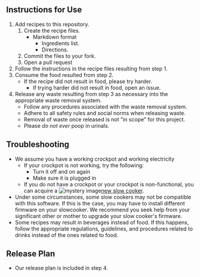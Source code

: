 ## Instructions for Use

1. Add recipes to this repository.
	1. Create the recipe files.
		- Markdown format
			- Ingredients list.
			- Directions.
	1. Commit the files to your fork.
	1. Open a pull request
1. Follow the instructions in the recipe files resulting from step 1.
1. Consume the food resulted from step 2.
	- If the recipe did not result in food, please try harder.
		- If trying harder did not result in food, open an issue.
1. Release any waste resulting from step 3 as necessary into the appropriate waste removal system.
	- Follow any procedures associated with the waste removal system.
	- Adhere to all safety rules and social norms when releasing waste.
	- Removal of waste once released is not "in scope" for this project.
	- Please *do not ever* poop in urinals.

## Troubleshooting

- We assume you have a working crockpot and working electricity
	- If your crockpot is not working, try the following:
		- Turn it off and on again
		- Make sure it is plugged in
	- If you do not have a crockpot or your crockpot is non-functional, you can acquire a ![mystery image](https://ir-na.amazon-adsystem.com/e/ir?t=collimbealab-20&l=ur2&o=1)[new slow cooker](http://www.amazon.com/gp/search/?ie=UTF8&camp=1789&creative=390957&linkCode=ur2&qid=1410739936&rh=n%3A1055398%2Cn%3A284507%2Cn%3A289913%2Cn%3A289940&tag=collimbealab-20&linkId=2VTLPM2FR544GX6Y).
- Under some circumstances, some slow cookers may not be compatible with this software. If this is the case, you may have to install different firmware on your slowcooker. We recommend you seek help from your significant other or mother to upgrade your slow cooker's firmware.
- Some recipes may result in beverages instead of food. If this happens, follow the appropriate regulations, guidelines, and procedures related to drinks instead of the ones related to food. 

## Release Plan

- Our release plan is included in step 4.
